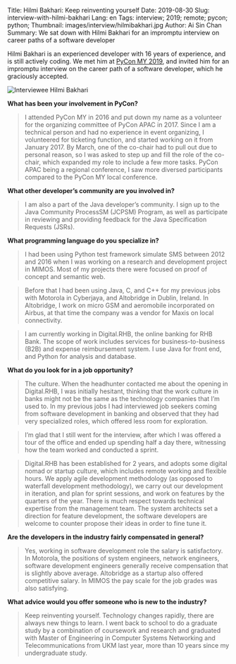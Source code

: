Title: Hilmi Bakhari: Keep reinventing yourself
Date: 2019-08-30
Slug: interview-with-hilmi-bakhari 
Lang: en 
Tags: interview; 2019; remote; pycon; python; 
Thumbnail: images/interview/hilmibakhari.jpg
Author: Ai Sin Chan 
Summary: We sat down with Hilmi Bakhari for an impromptu interview on career paths of a software developer

Hilmi Bakhari is an experienced developer with 16 years of experience, and is still actively coding. We met him at [PyCon MY 2019](https://pycon.my/), and invited him for an impromptu interview on the career path of a software developer, which he graciously accepted. 

![Interviewee Hilmi Bakhari](/images/interview/hilmibakhari.jpg)

**What has been your involvement in PyCon?**

> I attended PyCon MY in 2016 and put down my name as a volunteer for the organizing committee of PyCon APAC in 2017. Since I am a technical person and had no experience in event organizing, I volunteered for ticketing function, and started working on it from January 2017. By March, one of the co-chair had to pull out due to personal reason, so I was asked to step up and fill the role of the co-chair, which expanded my role to include a few more tasks. PyCon APAC being a regional conference, I saw more diversed participants compared to the PyCon MY local conference. 

**What other developer’s community are you involved in?**

> I am also a part of the Java developer’s community. I sign up to the Java Community ProcessSM (JCPSM) Program, as well as participate in reviewing and providing feedback for the Java Specification Requests (JSRs). 

**What programming language do you specialize in?**

> I had been using Python test framework simulate SMS between 2012 and 2016 when I was working on a research and development project in MIMOS. Most of my projects there were focused on proof of concept and semantic web. 

> Before that I had been using Java, C, and C++ for my previous jobs with Motorola in Cyberjaya, and Altobridge in Dublin, Ireland. In Altobridge, I work on micro GSM and aeromobile incorporated on Airbus, at that time the company was a vendor for Maxis on local connectivity. 

> I am currently working in Digital.RHB, the online banking for RHB Bank. The scope of work includes services for business-to-business (B2B) and expense reimbursement system. I use Java for front end, and Python for analysis and database. 

**What do you look for in a job opportunity?**

> The culture. When the headhunter contacted me about the opening in Digital.RHB, I was initially hesitant, thinking that the work culture in banks might not be the same as the technology companies that I’m used to. In my previous jobs I had interviewed job seekers coming from software development in banking and observed that they had very specialized roles, which offered less room for exploration. 

> I’m glad that I still went for the interview, after which I was offered a tour of the office and ended up spending half a day there, witnessing how the team worked and conducted a sprint. 

> Digital.RHB has been established for 2 years, and adopts some digital nomad or startup culture, which includes remote working and flexible hours. We apply agile development methodology (as opposed to waterfall development methodology), we carry out our development in iteration, and plan for sprint sessions, and work on features by the quarters of the year. There is much respect towards technical expertise from the management team. The system architects set a direction for feature development, the software developers are welcome to counter propose their ideas in order to fine tune it. 

**Are the developers in the industry fairly compensated in general?**

> Yes, working in software development role the salary is satisfactory. In Motorola, the positions of system engineers, network engineers, software development engineers generally receive compensation that is slightly above average. Altobridge as a startup also offered competitive salary. In MIMOS the pay scale for the job grades was also satisfying. 

**What advice would you offer someone who is new to the industry?**

> Keep reinventing yourself. Technology changes rapidly, there are always new things to learn. I went back to school to do a graduate study by a combination of coursework and research and graduated with Master of Engineering in Computer Systems Networking and Telecommunications from UKM last year, more than 10 years since my undergraduate study. 
